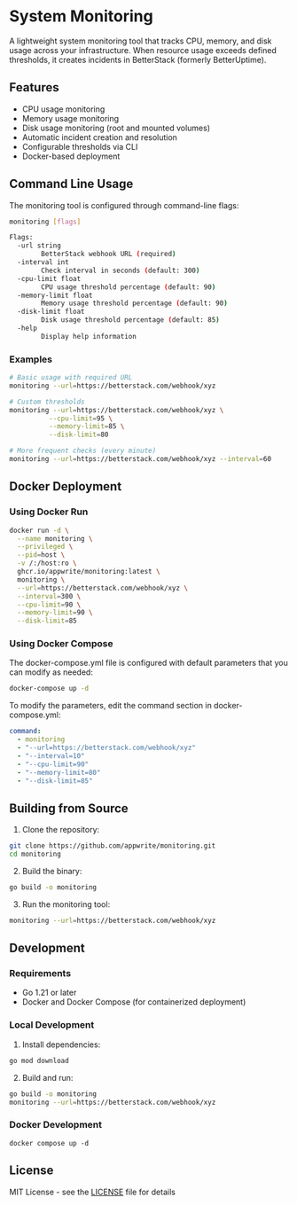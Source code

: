 # System Monitoring

A lightweight system monitoring tool that tracks CPU, memory, and disk usage across your infrastructure. When resource usage exceeds defined thresholds, it creates incidents in BetterStack (formerly BetterUptime).

## Features

- CPU usage monitoring
- Memory usage monitoring
- Disk usage monitoring (root and mounted volumes)
- Automatic incident creation and resolution
- Configurable thresholds via CLI
- Docker-based deployment

## Command Line Usage

The monitoring tool is configured through command-line flags:

```bash
monitoring [flags]

Flags:
  -url string
        BetterStack webhook URL (required)
  -interval int
        Check interval in seconds (default: 300)
  -cpu-limit float
        CPU usage threshold percentage (default: 90)
  -memory-limit float
        Memory usage threshold percentage (default: 90)
  -disk-limit float
        Disk usage threshold percentage (default: 85)
  -help
        Display help information
```

### Examples

```bash
# Basic usage with required URL
monitoring --url=https://betterstack.com/webhook/xyz

# Custom thresholds
monitoring --url=https://betterstack.com/webhook/xyz \
          --cpu-limit=95 \
          --memory-limit=85 \
          --disk-limit=80

# More frequent checks (every minute)
monitoring --url=https://betterstack.com/webhook/xyz --interval=60
```

## Docker Deployment

### Using Docker Run

```bash
docker run -d \
  --name monitoring \
  --privileged \
  --pid=host \
  -v /:/host:ro \
  ghcr.io/appwrite/monitoring:latest \
  monitoring \
  --url=https://betterstack.com/webhook/xyz \
  --interval=300 \
  --cpu-limit=90 \
  --memory-limit=90 \
  --disk-limit=85
```

### Using Docker Compose

The docker-compose.yml file is configured with default parameters that you can modify as needed:

```bash
docker-compose up -d
```

To modify the parameters, edit the command section in docker-compose.yml:
```yaml
command:
  - monitoring
  - "--url=https://betterstack.com/webhook/xyz"
  - "--interval=10"
  - "--cpu-limit=90"
  - "--memory-limit=80"
  - "--disk-limit=85"
```

## Building from Source

1. Clone the repository:
```bash
git clone https://github.com/appwrite/monitoring.git
cd monitoring
```

2. Build the binary:
```bash
go build -o monitoring
```

3. Run the monitoring tool:
```bash
monitoring --url=https://betterstack.com/webhook/xyz
```

## Development

### Requirements
- Go 1.21 or later
- Docker and Docker Compose (for containerized deployment)

### Local Development
1. Install dependencies:
```bash
go mod download
```

2. Build and run:
```bash
go build -o monitoring
monitoring --url=https://betterstack.com/webhook/xyz
```

### Docker Development
```
docker compose up -d
```

## License

MIT License - see the [LICENSE](LICENSE) file for details
